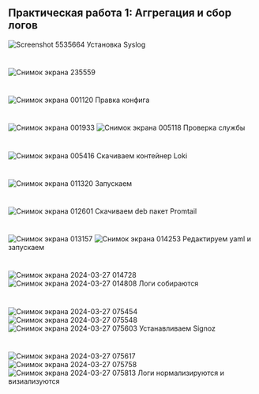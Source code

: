 ## Практическая работа 1: Аггрегация и сбор логов

![Screenshot 5535664](https://github.com/user-attachments/assets/2d283410-6234-48e0-8235-d49f7c4d6ddd)
Установка Syslog
#
![Снимок экрана 235559](https://github.com/user-attachments/assets/c2a05c1f-44c8-45ea-8149-41a231f0badc)
#
![Снимок экрана 001120](https://github.com/user-attachments/assets/2db43116-11fc-4706-bd92-2c96b1bcfba5)
Правка конфига
#
![Снимок экрана 001933](https://github.com/user-attachments/assets/ccd14e5c-f79d-4c08-8c26-4e4015c1ac99)
![Снимок экрана 005118](https://github.com/user-attachments/assets/24759fdc-8cdc-4cef-9334-996d8ef47c6f)
Проверка службы
#
![Снимок экрана 005416](https://github.com/user-attachments/assets/0dd398be-960b-4084-8d3b-1b3a0328ef26)
Скачиваем контейнер Loki
#
![Снимок экрана 011320](https://github.com/user-attachments/assets/478d0558-ab47-4229-8cef-9db734b1f9d4)
Запускаем
#
![Снимок экрана 012601](https://github.com/user-attachments/assets/37c2242e-b339-4565-af71-8cac9f2b7dae)
Скачиваем deb пакет Promtail
#
![Снимок экрана 013157](https://github.com/user-attachments/assets/22a534e7-6554-4c22-941f-b371a1c11930)
![Снимок экрана 014253](https://github.com/user-attachments/assets/fc7c3634-85bd-4692-8ccc-8f92a713bb47)
Редактируем yaml и запускаем
#
![Снимок экрана 2024-03-27 014728](https://github.com/user-attachments/assets/afaba6b0-4671-4460-9c47-2fc48424c922)
![Снимок экрана 2024-03-27 014808](https://github.com/user-attachments/assets/2bf35ec9-0f48-4e66-97c9-98023643e233)
Логи собираются
#
![Снимок экрана 2024-03-27 075454](https://github.com/user-attachments/assets/223d5f25-3cf3-4cec-9d66-7af31f20ca7a)
![Снимок экрана 2024-03-27 075548](https://github.com/user-attachments/assets/9801716c-c92e-453b-9799-54b10ea002e7)
![Снимок экрана 2024-03-27 075603](https://github.com/user-attachments/assets/0bbd4890-7d79-407e-b06c-4a29601a0cda)
Устанавливаем Signoz
#
![Снимок экрана 2024-03-27 075617](https://github.com/user-attachments/assets/5be95575-11c6-4d9d-a48a-aa8dec3aaff9)
![Снимок экрана 2024-03-27 075758](https://github.com/user-attachments/assets/258adc7f-de76-462e-bba6-f0bc7043786b)
![Снимок экрана 2024-03-27 075813](https://github.com/user-attachments/assets/c5c72b59-1964-4686-ba4b-94c58a129051)
Логи нормализируются и визиализуются


